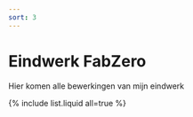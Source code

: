 ```yaml
---
sort: 3
---
```


# Eindwerk FabZero

Hier komen alle bewerkingen van mijn eindwerk


{% include list.liquid all=true %}
